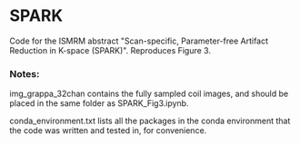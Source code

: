# SPARK
Code for the ISMRM abstract "Scan-specific, Parameter-free Artifact Reduction in K-space (SPARK)". Reproduces Figure 3.

### Notes:
img_grappa_32chan contains the fully sampled coil images, and should be placed in the same folder as SPARK_Fig3.ipynb.

conda_environment.txt lists all the packages in the conda environment that the code was written and tested in, for convenience.

